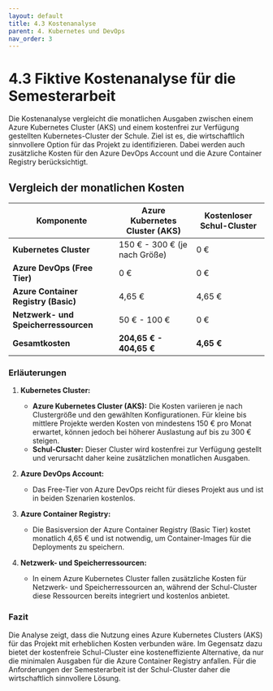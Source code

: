 ```yaml
---
layout: default
title: 4.3 Kostenanalyse
parent: 4. Kubernetes und DevOps
nav_order: 3
---
```


# 4.3 Fiktive Kostenanalyse für die Semesterarbeit

Die Kostenanalyse vergleicht die monatlichen Ausgaben zwischen einem Azure Kubernetes Cluster (AKS) und einem kostenfrei zur Verfügung gestellten Kubernetes-Cluster der Schule. Ziel ist es, die wirtschaftlich sinnvollere Option für das Projekt zu identifizieren. Dabei werden auch zusätzliche Kosten für den Azure DevOps Account und die Azure Container Registry berücksichtigt.

## Vergleich der monatlichen Kosten

| **Komponente**                      | **Azure Kubernetes Cluster (AKS)** | **Kostenloser Schul-Cluster** |
|-------------------------------------|------------------------------------|--------------------------------|
| **Kubernetes Cluster**              | 150 € - 300 € (je nach Größe)      | 0 €                            |
| **Azure DevOps (Free Tier)**        | 0 €                                | 0 €                            |
| **Azure Container Registry (Basic)**| 4,65 €                             | 4,65 €                         |
| **Netzwerk- und Speicherressourcen**| 50 € - 100 €                       | 0 €                            |
| **Gesamtkosten**                    | **204,65 € - 404,65 €**            | **4,65 €**                     |

### Erläuterungen

1. **Kubernetes Cluster:**
   - **Azure Kubernetes Cluster (AKS):** Die Kosten variieren je nach Clustergröße und den gewählten Konfigurationen. Für kleine bis mittlere Projekte werden Kosten von mindestens 150 € pro Monat erwartet, können jedoch bei höherer Auslastung auf bis zu 300 € steigen.
   - **Schul-Cluster:** Dieser Cluster wird kostenfrei zur Verfügung gestellt und verursacht daher keine zusätzlichen monatlichen Ausgaben.

2. **Azure DevOps Account:**
   - Das Free-Tier von Azure DevOps reicht für dieses Projekt aus und ist in beiden Szenarien kostenlos.

3. **Azure Container Registry:**
   - Die Basisversion der Azure Container Registry (Basic Tier) kostet monatlich 4,65 € und ist notwendig, um Container-Images für die Deployments zu speichern.

4. **Netzwerk- und Speicherressourcen:**
   - In einem Azure Kubernetes Cluster fallen zusätzliche Kosten für Netzwerk- und Speicherressourcen an, während der Schul-Cluster diese Ressourcen bereits integriert und kostenlos anbietet.

### Fazit

Die Analyse zeigt, dass die Nutzung eines Azure Kubernetes Clusters (AKS) für das Projekt mit erheblichen Kosten verbunden wäre. Im Gegensatz dazu bietet der kostenfreie Schul-Cluster eine kosteneffiziente Alternative, da nur die minimalen Ausgaben für die Azure Container Registry anfallen. Für die Anforderungen der Semesterarbeit ist der Schul-Cluster daher die wirtschaftlich sinnvollere Lösung.
